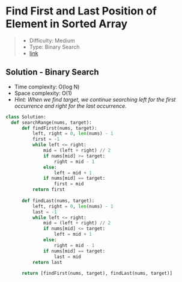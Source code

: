 # Find First and Last Position of Element in Sorted Array

> - Difficulty: Medium
> - Type: Binary Search
> - [link](https://leetcode.com/problems/find-first-and-last-position-of-element-in-sorted-array/)

## Solution - Binary Search
- Time complexity: O(log N)
- Space complexity: O(1)
- *Hint: When we find target, we continue searching left for the first occurrence and right for the last occurrence.*

```python
class Solution:
  def searchRange(nums, target):
      def findFirst(nums, target):
          left, right = 0, len(nums) - 1
          first = -1
          while left <= right:
              mid = (left + right) // 2
              if nums[mid] >= target:
                  right = mid - 1
              else:
                  left = mid + 1
              if nums[mid] == target:
                  first = mid
          return first
      
      def findLast(nums, target):
          left, right = 0, len(nums) - 1
          last = -1
          while left <= right:
              mid = (left + right) // 2
              if nums[mid] <= target:
                  left = mid + 1
              else:
                  right = mid - 1
              if nums[mid] == target:
                  last = mid
          return last
  
      return [findFirst(nums, target), findLast(nums, target)]
```
